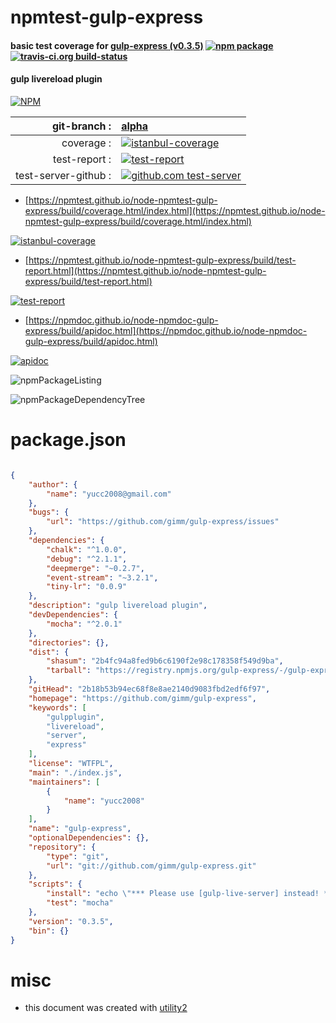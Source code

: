 # npmtest-gulp-express

#### basic test coverage for  [gulp-express (v0.3.5)](https://github.com/gimm/gulp-express)  [![npm package](https://img.shields.io/npm/v/npmtest-gulp-express.svg?style=flat-square)](https://www.npmjs.org/package/npmtest-gulp-express) [![travis-ci.org build-status](https://api.travis-ci.org/npmtest/node-npmtest-gulp-express.svg)](https://travis-ci.org/npmtest/node-npmtest-gulp-express)

#### gulp livereload plugin

[![NPM](https://nodei.co/npm/gulp-express.png?downloads=true&downloadRank=true&stars=true)](https://www.npmjs.com/package/gulp-express)

| git-branch : | [alpha](https://github.com/npmtest/node-npmtest-gulp-express/tree/alpha)|
|--:|:--|
| coverage : | [![istanbul-coverage](https://npmtest.github.io/node-npmtest-gulp-express/build/coverage.badge.svg)](https://npmtest.github.io/node-npmtest-gulp-express/build/coverage.html/index.html)|
| test-report : | [![test-report](https://npmtest.github.io/node-npmtest-gulp-express/build/test-report.badge.svg)](https://npmtest.github.io/node-npmtest-gulp-express/build/test-report.html)|
| test-server-github : | [![github.com test-server](https://npmtest.github.io/node-npmtest-gulp-express/GitHub-Mark-32px.png)](https://npmtest.github.io/node-npmtest-gulp-express/build/app/index.html) | | build-artifacts : | [![build-artifacts](https://npmtest.github.io/node-npmtest-gulp-express/glyphicons_144_folder_open.png)](https://github.com/npmtest/node-npmtest-gulp-express/tree/gh-pages/build)|

- [https://npmtest.github.io/node-npmtest-gulp-express/build/coverage.html/index.html](https://npmtest.github.io/node-npmtest-gulp-express/build/coverage.html/index.html)

[![istanbul-coverage](https://npmtest.github.io/node-npmtest-gulp-express/build/screenCapture.buildCi.browser.%252Ftmp%252Fbuild%252Fcoverage.lib.html.png)](https://npmtest.github.io/node-npmtest-gulp-express/build/coverage.html/index.html)

- [https://npmtest.github.io/node-npmtest-gulp-express/build/test-report.html](https://npmtest.github.io/node-npmtest-gulp-express/build/test-report.html)

[![test-report](https://npmtest.github.io/node-npmtest-gulp-express/build/screenCapture.buildCi.browser.%252Ftmp%252Fbuild%252Ftest-report.html.png)](https://npmtest.github.io/node-npmtest-gulp-express/build/test-report.html)

- [https://npmdoc.github.io/node-npmdoc-gulp-express/build/apidoc.html](https://npmdoc.github.io/node-npmdoc-gulp-express/build/apidoc.html)

[![apidoc](https://npmdoc.github.io/node-npmdoc-gulp-express/build/screenCapture.buildCi.browser.%252Ftmp%252Fbuild%252Fapidoc.html.png)](https://npmdoc.github.io/node-npmdoc-gulp-express/build/apidoc.html)

![npmPackageListing](https://npmtest.github.io/node-npmtest-gulp-express/build/screenCapture.npmPackageListing.svg)

![npmPackageDependencyTree](https://npmtest.github.io/node-npmtest-gulp-express/build/screenCapture.npmPackageDependencyTree.svg)



# package.json

```json

{
    "author": {
        "name": "yucc2008@gmail.com"
    },
    "bugs": {
        "url": "https://github.com/gimm/gulp-express/issues"
    },
    "dependencies": {
        "chalk": "^1.0.0",
        "debug": "^2.1.1",
        "deepmerge": "~0.2.7",
        "event-stream": "~3.2.1",
        "tiny-lr": "0.0.9"
    },
    "description": "gulp livereload plugin",
    "devDependencies": {
        "mocha": "^2.0.1"
    },
    "directories": {},
    "dist": {
        "shasum": "2b4fc94a8fed9b6c6190f2e98c178358f549d9ba",
        "tarball": "https://registry.npmjs.org/gulp-express/-/gulp-express-0.3.5.tgz"
    },
    "gitHead": "2b18b53b94ec68f8e8ae2140d9083fbd2edf6f97",
    "homepage": "https://github.com/gimm/gulp-express",
    "keywords": [
        "gulpplugin",
        "livereload",
        "server",
        "express"
    ],
    "license": "WTFPL",
    "main": "./index.js",
    "maintainers": [
        {
            "name": "yucc2008"
        }
    ],
    "name": "gulp-express",
    "optionalDependencies": {},
    "repository": {
        "type": "git",
        "url": "git://github.com/gimm/gulp-express.git"
    },
    "scripts": {
        "install": "echo \"*** Please use [gulp-live-server] instead! *** \"",
        "test": "mocha"
    },
    "version": "0.3.5",
    "bin": {}
}
```



# misc
- this document was created with [utility2](https://github.com/kaizhu256/node-utility2)
